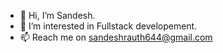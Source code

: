 - 👋 Hi, I’m Sandesh.
- 👀 I’m interested in Fullstack developement.  
- 📫 Reach me on sandeshrauth644@gmail.com

<!---
sandesh56/sandesh56 is a ✨ special ✨ repository because its `README.md` (this file) appears on your GitHub profile.
You can click the Preview link to take a look at your changes.
--->

